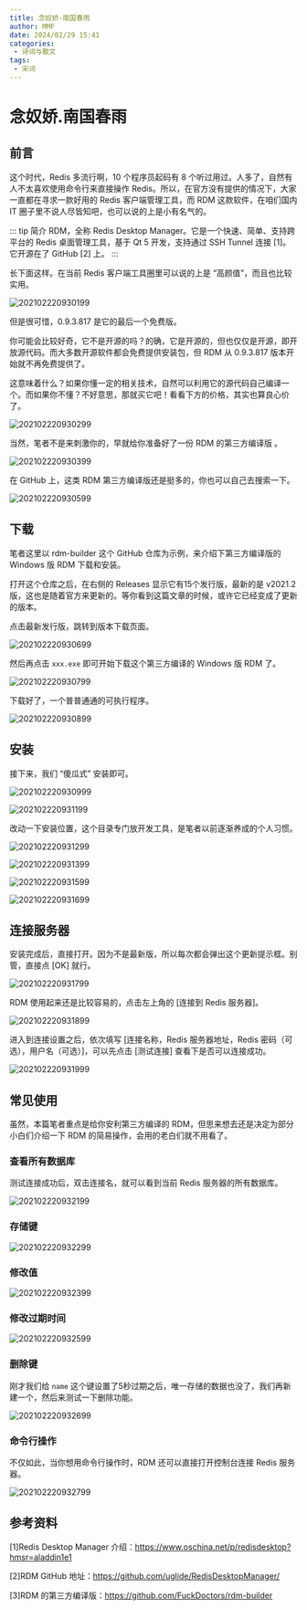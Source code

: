 ```yaml
---
title: 念奴娇-南国春雨
author: MMF
date: 2024/02/29 15:41
categories:
 - 诗词与散文
tags:
 - 宋词
---
```


# 念奴娇.南国春雨

## 前言

这个时代，Redis 多流行啊，10 个程序员起码有 8 个听过用过。人多了，自然有人不太喜欢使用命令行来直接操作 Redis。所以，在官方没有提供的情况下，大家一直都在寻求一款好用的 Redis 客户端管理工具，而 RDM 这款软件，在咱们国内 IT 圈子里不说人尽皆知吧，也可以说的上是小有名气的。

::: tip 简介
RDM，全称 Redis Desktop Manager。它是一个快速、简单、支持跨平台的 Redis 桌面管理工具，基于 Qt 5 开发，支持通过 SSH Tunnel 连接 [1]。它开源在了 GitHub [2] 上。
:::

<!-- more -->

长下面这样。在当前 Redis 客户端工具圈里可以说的上是 “高颜值”，而且也比较实用。

![202102220930199](../../../../../public/img/2021/02/22/202102220930199.png)

但是很可惜，0.9.3.817 是它的最后一个免费版。

你可能会比较好奇，它不是开源的吗？的确，它是开源的，但也仅仅是开源，即开放源代码。而大多数开源软件都会免费提供安装包，但 RDM 从 0.9.3.817 版本开始就不再免费提供了。

这意味着什么？如果你懂一定的相关技术，自然可以利用它的源代码自己编译一个。而如果你不懂？不好意思，那就买它吧！看看下方的价格，其实也算良心价了。

![202102220930299](../../../../../public/img/2021/02/22/202102220930299.png)



当然，笔者不是来刺激你的，早就给你准备好了一份 RDM 的第三方编译版 。

![202102220930399](../../../../../public/img/2021/02/22/202102220930399.png)



在 GitHub 上，这类 RDM 第三方编译版还是挺多的，你也可以自己去搜索一下。

![202102220930599](../../../../../public/img/2021/02/22/202102220930599.png)



## 下载

笔者这里以 rdm-builder 这个 GitHub 仓库为示例，来介绍下第三方编译版的 Windows 版 RDM 下载和安装。

打开这个仓库之后，在右侧的 Releases 显示它有15个发行版，最新的是 v2021.2 版，这也是随着官方来更新的。等你看到这篇文章的时候，或许它已经变成了更新的版本。

点击最新发行版，跳转到版本下载页面。

![202102220930699](../../../../../public/img/2021/02/22/202102220930699.png)

然后再点击 `xxx.exe` 即可开始下载这个第三方编译的 Windows 版 RDM 了。

![202102220930799](../../../../../public/img/2021/02/22/202102220930799.png)


下载好了，一个普普通通的可执行程序。

![202102220930899](../../../../../public/img/2021/02/22/202102220930899.png)

## 安装

接下来，我们 “傻瓜式” 安装即可。

![202102220930999](../../../../../public/img/2021/02/22/202102220930999.png)

![202102220931199](../../../../../public/img/2021/02/22/202102220931199.png)

改动一下安装位置，这个目录专门放开发工具，是笔者以前逐渐养成的个人习惯。

![202102220931299](../../../../../public/img/2021/02/22/202102220931299.png)

![202102220931399](../../../../../public/img/2021/02/22/202102220931399.png)

![202102220931599](../../../../../public/img/2021/02/22/202102220931599.png)

![202102220931699](../../../../../public/img/2021/02/22/202102220931699.png)

## 连接服务器

安装完成后，直接打开。因为不是最新版，所以每次都会弹出这个更新提示框。别管，直接点 [OK] 就行。

![202102220931799](../../../../../public/img/2021/02/22/202102220931799.png)

RDM 使用起来还是比较容易的，点击左上角的 [连接到 Redis 服务器]。

![202102220931899](../../../../../public/img/2021/02/22/202102220931899.png)

进入到连接设置之后，依次填写 [连接名称，Redis 服务器地址，Redis 密码（可选），用户名（可选）]，可以先点击 [测试连接] 查看下是否可以连接成功。

![202102220931999](../../../../../public/img/2021/02/22/202102220931999.png)

## 常见使用

虽然，本篇笔者重点是给你安利第三方编译的 RDM，但思来想去还是决定为部分小白们介绍一下 RDM 的简易操作，会用的老白们就不用看了。

### 查看所有数据库

测试连接成功后，双击连接名，就可以看到当前 Redis 服务器的所有数据库。

![202102220932199](../../../../../public/img/2021/02/22/202102220932199.gif)

### 存储键

![202102220932299](../../../../../public/img/2021/02/22/202102220932299.gif)

### 修改值

![202102220932399](../../../../../public/img/2021/02/22/202102220932399.gif)

### 修改过期时间

![202102220932599](../../../../../public/img/2021/02/22/202102220932599.gif)

### 删除键

刚才我们给 `name` 这个键设置了5秒过期之后，唯一存储的数据也没了，我们再新建一个，然后来测试一下删除功能。

![202102220932699](../../../../../public/img/2021/02/22/202102220932699.gif)

### 命令行操作

不仅如此，当你想用命令行操作时，RDM 还可以直接打开控制台连接 Redis 服务器。

![202102220932799](../../../../../public/img/2021/02/22/202102220932799.gif)

## 参考资料

[1]Redis Desktop Manager 介绍：https://www.oschina.net/p/redisdesktop?hmsr=aladdin1e1

[2]RDM GitHub 地址：https://github.com/uglide/RedisDesktopManager/

[3]RDM 的第三方编译版：https://github.com/FuckDoctors/rdm-builder